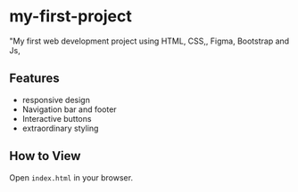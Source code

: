 # my-first-project
"My first web development project using HTML, CSS,, Figma, Bootstrap and Js,

## Features
- responsive design
- Navigation bar and footer
- Interactive buttons
- extraordinary styling


## How to View
Open `index.html` in your browser.


